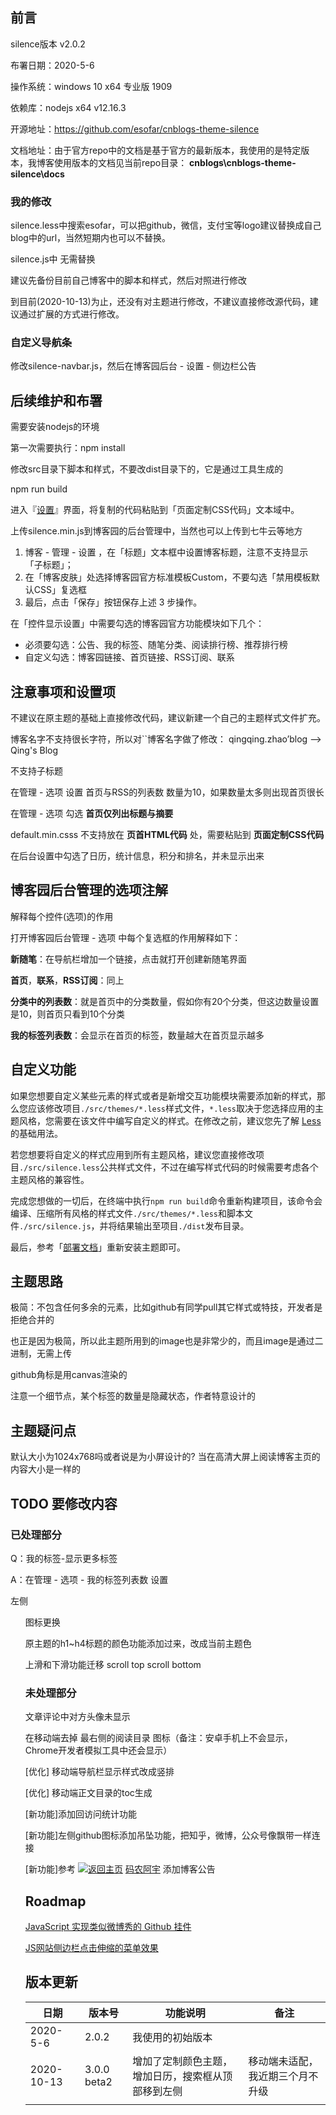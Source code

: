 ## 前言

silence版本 v2.0.2

布署日期：2020-5-6

操作系统：windows 10 x64 专业版 1909

依赖库：nodejs x64  v12.16.3

开源地址：https://github.com/esofar/cnblogs-theme-silence

文档地址：由于官方repo中的文档是基于官方的最新版本，我使用的是特定版本，我博客使用版本的文档见当前repo目录： **cnblogs\cnblogs-theme-silence\docs**

### 我的修改

silence.less中搜索esofar，可以把github，微信，支付宝等logo建议替换成自己blog中的url，当然短期内也可以不替换。

silence.js中 无需替换

建议先备份目前自己博客中的脚本和样式，然后对照进行修改

到目前(2020-10-13)为止，还没有对主题进行修改，不建议直接修改源代码，建议通过扩展的方式进行修改。

### 自定义导航条

修改silence-navbar.js，然后在博客园后台 - 设置 - 侧边栏公告



## 后续维护和布署

需要安装nodejs的环境

第一次需要执行：npm install

修改src目录下脚本和样式，不要改dist目录下的，它是通过工具生成的

npm run build

进入『[设置](https://i.cnblogs.com/Configure.aspx)』界面，将复制的代码粘贴到「页面定制CSS代码」文本域中。



上传silence.min.js到博客园的后台管理中，当然也可以上传到七牛云等地方

1. 博客 - 管理 - 设置  ，在「标题」文本框中设置博客标题，注意不支持显示「子标题」；
2. 在「博客皮肤」处选择博客园官方标准模板Custom，不要勾选「禁用模板默认CSS」复选框
3. 最后，点击「保存」按钮保存上述 3 步操作。

在「控件显示设置」中需要勾选的博客园官方功能模块如下几个：
- 必须要勾选：公告、我的标签、随笔分类、阅读排行榜、推荐排行榜
- 自定义勾选：博客园链接、首页链接、RSS订阅、联系



## 注意事项和设置项

不建议在原主题的基础上直接修改代码，建议新建一个自己的主题样式文件扩充。

博客名字不支持很长字符，所以对``博客名字做了修改： qingqing.zhao’blog ——> Qing's Blog

不支持子标题

在管理 - 选项 设置 首页与RSS的列表数 数量为10，如果数量太多则出现首页很长

在管理 - 选项 勾选 **首页仅列出标题与摘要**

default.min.csss 不支持放在 **页首HTML代码** 处，需要粘贴到 **页面定制CSS代码** 

在后台设置中勾选了日历，统计信息，积分和排名，并未显示出来

## 博客园后台管理的选项注解

解释每个控件(选项)的作用

打开博客园后台管理 - 选项 中每个复选框的作用解释如下：

**新随笔**：在导航栏增加一个链接，点击就打开创建新随笔界面

**首页**，**联系**，**RSS订阅**：同上

**分类中的列表数**：就是首页中的分类数量，假如你有20个分类，但这边数量设置是10，则首页只看到10个分类

**我的标签列表数**：会显示在首页的标签，数量越大在首页显示越多

## 自定义功能

如果您想要自定义某些元素的样式或者是新增交互功能模块需要添加新的样式，那么您应该修改项目`./src/themes/*.less`样式文件，`*.less`取决于您选择应用的主题风格，您需要在该文件中编写自定义的样式。在修改之前，建议您先了解 [Less](http://lesscss.org/) 的基础用法。

若您想要将自定义的样式应用到所有主题风格，建议您直接修改项目`./src/silence.less`公共样式文件，不过在编写样式代码的时候需要考虑各个主题风格的兼容性。

完成您想做的一切后，在终端中执行`npm run build`命令重新构建项目，该命令会编译、压缩所有风格的样式文件`./src/themes/*.less`和脚本文件`./src/silence.js`，并将结果输出至项目`./dist`发布目录。

最后，参考「[部署文档](./docs/deploy.md)」重新安装主题即可。

## 主题思路

极简：不包含任何多余的元素，比如github有同学pull其它样式或特技，开发者是拒绝合并的

也正是因为极简，所以此主题所用到的image也是非常少的，而且image是通过二进制，无需上传

github角标是用canvas渲染的

注意一个细节点，某个标签的数量是隐藏状态，作者特意设计的

## 主题疑问点

默认大小为1024x768吗或者说是为小屏设计的? 当在高清大屏上阅读博客主页的内容大小是一样的

## TODO 要修改内容

### 已处理部分

Q：我的标签-显示更多标签

A：在管理 - 选项 - 我的标签列表数 设置

左侧<ul>图标更换

原主题的h1~h4标题的颜色功能添加过来，改成当前主题色

上滑和下滑功能迁移 scroll top scroll bottom

### 未处理部分

文章评论中对方头像未显示

在移动端去掉 最右侧的阅读目录 图标（备注：安卓手机上不会显示，Chrome开发者模拟工具中还会显示）

[优化] 移动端导航栏显示样式改成竖排

[优化] 移动端正文目录的toc生成

[新功能]添加回访问统计功能

[新功能]左侧github图标添加吊坠功能，把知乎，微博，公众号像飘带一样连接

[新功能]参考 [![返回主页](https://www.cnblogs.com/skins/custom/images/logo.gif)](https://www.cnblogs.com/CoderAyu/) [码农阿宇](https://www.cnblogs.com/CoderAyu/) 添加博客公告



## Roadmap

[JavaScript 实现类似微博秀的 Github 挂件](https://juejin.im/entry/588d83548fd9c51dc1e21f83)

[JS网站侧边栏点击伸缩的菜单效果](https://www.huamisucai.com/api/demo.php?url=/demo/20121118-3)

## 版本更新

| 日期       | 版本号      | 功能说明                                           | 备注                             |
| ---------- | ----------- | -------------------------------------------------- | -------------------------------- |
| 2020-5-6   | 2.0.2       | 我使用的初始版本                                   |                                  |
| 2020-10-13 | 3.0.0 beta2 | 增加了定制颜色主题，增加日历，搜索框从顶部移到左侧 | 移动端未适配，我近期三个月不升级 |
|            |             |                                                    |                                  |

